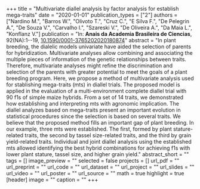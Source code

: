 +++
title = "Multivariate diallel analysis by factor analysis for establish mega-traits"
date = "2020-01-01"
publication_types = ["2"]
authors = ["Nardino M.", "Barros W.", "Olivoto T.", "Cruz C.", "E Silva F.", "De Pelegrin A.", "De Souza V.", "Carvalho I.", "Szareski V.", "De Oliveira A.", "Da Maia L.", "Konflanz V."]
publication = "In: **Anais da Academia Brasileira de Ciencias**, 92(NA):1--19, [10.1590/0001-3765202020180874](10.1590/0001-3765202020180874)"
abstract = "In plant breeding, the dialelic models univariate have aided the selection of parents for hybridization. Multivariate analyses allow combining and associating the multiple pieces of information of the genetic relationships between traits. Therefore, multivariate analyses might refine the discrimination and selection of the parents with greater potential to meet the goals of a plant breeding program. Here, we propose a method of multivariate analysis used for stablishing mega-traits (mts) in diallel trials. The proposed model is applied in the evaluation of a multi-environment complete diallel trial with 90 f1s of simple maize hybrids. From a set of 14 traits, we demonstrated how establishing and interpreting mts with agronomic implication. The diallel analyzes based on mega-traits present an important evolution in statistical procedures since the selection is based on several traits. We believe that the proposed method fills an important gap of plant breeding. In our example, three mts were established. The first, formed by plant stature-related traits, the second by tassel size-related traits, and the third by grain yield-related traits. Individual and joint diallel analysis using the established mts allowed identifying the best hybrid combinations for achieving f1s with lower plant stature, tassel size, and higher grain yield."
abstract_short = ""
tags = []
image_preview = ""
selected = false
projects = []
url_pdf = ""
url_preprint = ""
url_code = ""
url_dataset = ""
url_project = ""
url_slides = ""
url_video = ""
url_poster = ""
url_source = ""
math = true
highlight = true
[header]
image = ""
caption = ""
+++
